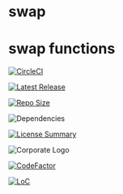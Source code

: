 # swap
swap functions
==========

[![CircleCI](https://img.shields.io/circleci/build/github/InnovAnon-Inc/swap/?color=%23FF1100&logo=InnovAnon%2C%20Inc.&logoColor=%23FF1133&style=plastic)](https://circleci.com/gh/InnovAnon-Inc/swap/)

[![Latest Release](https://img.shields.io/github/commits-since/InnovAnon-Inc/swap//latest?color=%23FF1100&include_prereleases&logo=InnovAnon%2C%20Inc.&logoColor=%23FF1133&style=plastic)](https://github.com/InnovAnon-Inc/swap//releases/latest)

[![Repo Size](https://img.shields.io/github/repo-size/InnovAnon-Inc/swap/?color=%23FF1100&logo=InnovAnon%2C%20Inc.&logoColor=%23FF1133&style=plastic)](https://github.com/InnovAnon-Inc/swap/)

![Dependencies](https://img.shields.io/librariesio/github/InnovAnon-Inc/swap/?color=%23FF1100&style=plastic)

[![License Summary](https://img.shields.io/github/license/InnovAnon-Inc/swap/?color=%23FF1100&label=Free%20Code%20for%20a%20Free%20World%21&logo=InnovAnon%2C%20Inc.&logoColor=%23FF1133&style=plastic)](https://tldrlegal.com/license/unlicense#summary)

![Corporate Logo](https://i.imgur.com/UD8y4Is.gif)

[![CodeFactor](https://www.codefactor.io/repository/github/InnovAnon-Inc/swap/badge)](https://www.codefactor.io/repository/github/InnovAnon-Inc/swap/)

[![LoC](https://tokei.rs/b1/github/InnovAnon-Inc/swap/?category=code)](https://github.com/InnovAnon-Inc/swap/)

